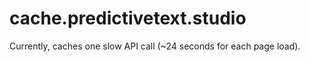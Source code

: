 # cache.predictivetext.studio

Currently, caches one slow API call (~24 seconds for each page load).
